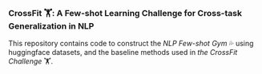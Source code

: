 ### CrossFit :weight_lifting:: A Few-shot Learning Challenge for Cross-task Generalization in NLP

This repository contains code to construct the _NLP Few-shot Gym_ :sweat_drops: using huggingface datasets, and the baseline methods used in _the CrossFit Challenge_ :weight_lifting:.

